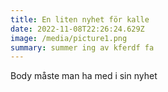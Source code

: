 ```yaml
---
title: En liten nyhet för kalle
date: 2022-11-08T22:26:24.629Z
image: /media/picture1.png
summary: summer ing av kferdf fa
---
```

B﻿ody måste  man ha med i sin nyhet